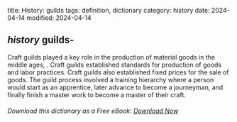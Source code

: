 title: History: guilds
tags: definition, dictionary
category: history
date: 2024-04-14
modified: 2024-04-14

## _history_ guilds-
Craft guilds played a key role in the production of
 material goods in the middle ages, . Craft guilds established
 standards for production of goods and labor practices. Craft guilds
 also established fixed prices for the sale of goods. The guild
 process involved a training hierarchy where a person would start as
 an apprentice, later advance to become a journeyman, and finally
 finish a master work to become a master of their craft.



###### Download *this* dictionary as a Free eBook: [Download Now]({static}static/SerfHistoryDictionary.pdf)

